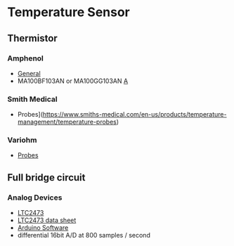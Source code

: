 # Temperature Sensor

## Thermistor
### Amphenol
- [General](https://www.amphenol-sensors.com/en/product-spotlights/3468-temperature-sensing-for-medical-devices)
- MA100BF103AN or MA100GG103AN [A](https://www.mouser.com/datasheet/2/18/Amphenol_04022020_AAS_920_321E-1826352.pdf)
### Smith Medical
- Probes](https://www.smiths-medical.com/en-us/products/temperature-management/temperature-probes)
### Variohm
- [Probes](https://www.variohm.com/products/temperature-sensors/medical-temperature-probes)

## Full bridge circuit
### Analog Devices
- [LTC2473](https://www.analog.com/en/products/ltc2473.html)
- [LTC2473 data sheet](https://www.analog.com/media/en/technical-documentation/data-sheets/24713fb.pdf)
- [Arduino Software](https://github.com/analogdevicesinc/Linduino)
- differential 16bit A/D at 800 samples / second
